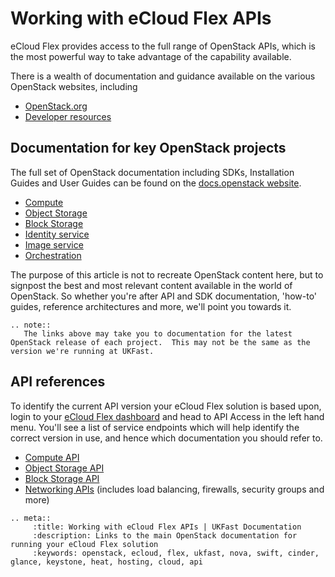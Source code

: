 # Working with eCloud Flex APIs

eCloud Flex provides access to the full range of OpenStack APIs, which is the most powerful way to take advantage of the capability available.  

There is a wealth of documentation and guidance available on the various OpenStack websites, including

* [OpenStack.org](https://www.openstack.org/)
* [Developer resources](https://developer.openstack.org/)

## Documentation for key OpenStack projects

The full set of OpenStack documentation including SDKs, Installation Guides and User Guides can be found on the [docs.openstack website](https://docs.openstack.org/newton/).

* [Compute](https://docs.openstack.org/nova/newton/)
* [Object Storage](https://docs.openstack.org/swift/newton/)
* [Block Storage](https://docs.openstack.org/cinder/newton/)
* [Identity service](https://docs.openstack.org/keystone/newton/)
* [Image service](https://docs.openstack.org/glance/newton/)
* [Orchestration](https://docs.openstack.org/heat/newton/)

The purpose of this article is not to recreate OpenStack content here, but to signpost the best and most relevant content available in the world of OpenStack.  So whether you're after API and SDK documentation, 'how-to' guides, reference architectures and more, we'll point you towards it.

```eval_rst
.. note::
   The links above may take you to documentation for the latest OpenStack release of each project.  This may not be the same as the version we're running at UKFast.
```

## API references

To identify the current API version your eCloud Flex solution is based upon, login to your [eCloud Flex dashboard](https://api.openstack.ecloud.co.uk/project/api_access/) and head to API Access in the left hand menu.  You'll see a list of service endpoints which will help identify the correct version in use, and hence which documentation you should refer to.

* [Compute API](https://developer.openstack.org/api-ref/compute/)
* [Object Storage API](https://developer.openstack.org/api-ref/object-storage/)
* [Block Storage API](https://developer.openstack.org/api-ref/block-storage/v3/index.html)
* [Networking APIs](https://developer.openstack.org/api-ref/networking/) (includes load balancing, firewalls, security groups and more)

```eval_rst
.. meta::
     :title: Working with eCloud Flex APIs | UKFast Documentation
     :description: Links to the main OpenStack documentation for running your eCloud Flex solution
     :keywords: openstack, ecloud, flex, ukfast, nova, swift, cinder, glance, keystone, heat, hosting, cloud, api
```

